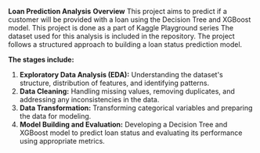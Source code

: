 **Loan Prediction Analysis** 
**Overview** 
This project aims to predict if a customer will be provided with a loan using the Decision Tree and XGBoost model. This project is done as a part of Kaggle Playground series 
The dataset used for this analysis is included in the repository. 
The project follows a structured approach to building a loan status prediction model.

**The stages include:** 
1. **Exploratory Data Analysis (EDA):** Understanding the dataset's structure, distribution of features, and identifying patterns. 
2. **Data Cleaning:** Handling missing values, removing duplicates, and addressing any inconsistencies in the data.
3. **Data Transformation:** Transforming categorical variables and preparing the data for modeling.
4. **Model Building and Evaluation:** Developing a Decision Tree and XGBoost model to predict loan status and evaluating its performance using appropriate metrics.

